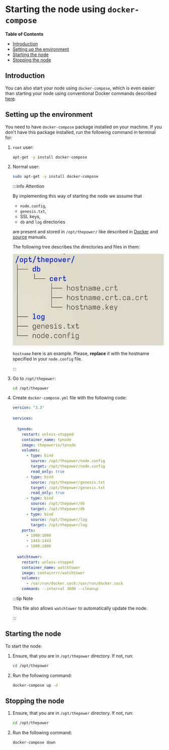 # Starting the node using `docker-compose`

<!-- START doctoc generated TOC please keep comment here to allow auto update -->
<!-- DON'T EDIT THIS SECTION, INSTEAD RE-RUN doctoc TO UPDATE -->
**Table of Contents**

- [Introduction](#introduction)
- [Setting up the environment](#setting-up-the-environment)
- [Starting the node](#starting-the-node)
- [Stopping the node](#stopping-the-node)

<!-- END doctoc generated TOC please keep comment here to allow auto update -->

## Introduction

You can also start your node using `docker-compose`, which is even easier than starting your node using conventional Docker commands described [here](./03-download-build-run-docker.md).

## Setting up the environment

You need to have `docker-compose` package installed on your machine. If you don't have this package installed, run the following command in terminal for:

1. `root` user:

   ```bash
   apt-get -y install docker-compose
   ```

2. Normal user:

   ```bash
   sudo apt-get -y install docker-compose
   ```

   :::info Attention

   By implementing this way of starting the node we assume that

   - `node.config`,
   - `genesis.txt`,
   - SSL keys,
   - `db` and `log` directories

   are present and stored in `/opt/thepower/` like described in [Docker](./03-download-build-run-docker.md) and [source](./04-download-build-run-source.md) manuals.

   The following tree describes the directories and files in them:

   ![tree](../phase-1/resources/compose_tree.png)

   `hostname` here is an example. Please, **replace** it with the hostname specified in your `node.config` file.

   :::

3. Go to `/opt/thepower`:

   ```bash
   cd /opt/thepower
   ```

4. Create `docker-compose.yml` file with the following code:

   ```yaml
   version: "3.3"
   
   services:
   
     tpnode:
       restart: unless-stopped
       container_name: tpnode
       image: thepowerio/tpnode
       volumes:
         - type: bind
           source: /opt/thepower/node.config
           target: /opt/thepower/node.config
           read_only: true
         - type: bind
           source: /opt/thepower/genesis.txt
           target: /opt/thepower/genesis.txt
           read_only: true
         - type: bind
           source: /opt/thepower/db
           target: /opt/thepower/db
         - type: bind
           source: /opt/thepower/log
           target: /opt/thepower/log
       ports:
         - 1080:1080
         - 1443:1443
         - 1800:1800
   
     watchtower:
       restart: unless-stopped
       container_name: watchtower
       image: containrrr/watchtower
       volumes:
         - /var/run/docker.sock:/var/run/docker.sock
       command: --interval 3600 --cleanup
   ```

   :::tip Note

   This file also allows `watchtower` to automatically update the node.

   :::

## Starting the node

To start the node:

1. Ensure, that you are in `/opt/thepower` directory. If not, run:

   ```bash
   cd /opt/thepower
   ```

2. Run the following command:

   ```bash
   docker-compose up -d
   ```

## Stopping the node

1. Ensure, that you are in `/opt/thepower` directory. If not, run:

   ```bash
   cd /opt/thepower
   ```

2. Run the following command:

   ```bash
   docker-compose down
   ```
